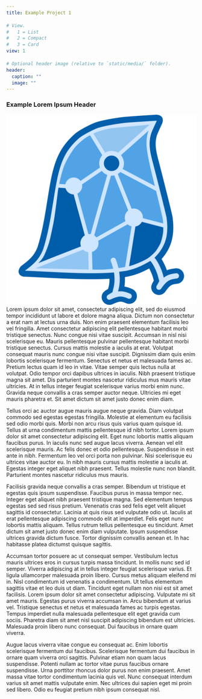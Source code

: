 ```yaml
---
title: Example Project 1

# View.
#   1 = List
#   2 = Compact
#   3 = Card
view: 1

# Optional header image (relative to `static/media/` folder).
header:
  caption: ""
  image: ""
---
```


### Example Lorem Ipsum Header

![Icon](icon.png)
Lorem ipsum dolor sit amet, consectetur adipiscing elit, sed do eiusmod tempor incididunt ut labore et dolore magna aliqua. Dictum non consectetur a erat nam at lectus urna duis. Non enim praesent elementum facilisis leo vel fringilla. Amet consectetur adipiscing elit pellentesque habitant morbi tristique senectus. Nunc congue nisi vitae suscipit. Accumsan in nisl nisi scelerisque eu. Mauris pellentesque pulvinar pellentesque habitant morbi tristique senectus. Cursus mattis molestie a iaculis at erat. Volutpat consequat mauris nunc congue nisi vitae suscipit. Dignissim diam quis enim lobortis scelerisque fermentum. Senectus et netus et malesuada fames ac. Pretium lectus quam id leo in vitae. Vitae semper quis lectus nulla at volutpat. Odio tempor orci dapibus ultrices in iaculis. Nibh praesent tristique magna sit amet. Dis parturient montes nascetur ridiculus mus mauris vitae ultricies. At in tellus integer feugiat scelerisque varius morbi enim nunc. Gravida neque convallis a cras semper auctor neque. Ultricies mi eget mauris pharetra et. Sit amet dictum sit amet justo donec enim diam.

Tellus orci ac auctor augue mauris augue neque gravida. Diam volutpat commodo sed egestas egestas fringilla. Molestie at elementum eu facilisis sed odio morbi quis. Morbi non arcu risus quis varius quam quisque id. Tellus at urna condimentum mattis pellentesque id nibh tortor. Lorem ipsum dolor sit amet consectetur adipiscing elit. Eget nunc lobortis mattis aliquam faucibus purus. In iaculis nunc sed augue lacus viverra. Aenean vel elit scelerisque mauris. Ac felis donec et odio pellentesque. Suspendisse in est ante in nibh. Fermentum leo vel orci porta non pulvinar. Nisi scelerisque eu ultrices vitae auctor eu. In nibh mauris cursus mattis molestie a iaculis at. Egestas integer eget aliquet nibh praesent. Tellus molestie nunc non blandit. Parturient montes nascetur ridiculus mus mauris.

Facilisis gravida neque convallis a cras semper. Bibendum ut tristique et egestas quis ipsum suspendisse. Faucibus purus in massa tempor nec. Integer eget aliquet nibh praesent tristique magna. Sed elementum tempus egestas sed sed risus pretium. Venenatis cras sed felis eget velit aliquet sagittis id consectetur. Lacinia at quis risus sed vulputate odio ut. Iaculis at erat pellentesque adipiscing commodo elit at imperdiet. Felis eget nunc lobortis mattis aliquam. Tellus rutrum tellus pellentesque eu tincidunt. Amet dictum sit amet justo donec enim diam vulputate. Ipsum suspendisse ultrices gravida dictum fusce. Tortor dignissim convallis aenean et. In hac habitasse platea dictumst quisque sagittis.

Accumsan tortor posuere ac ut consequat semper. Vestibulum lectus mauris ultrices eros in cursus turpis massa tincidunt. In mollis nunc sed id semper. Viverra adipiscing at in tellus integer feugiat scelerisque varius. Et ligula ullamcorper malesuada proin libero. Cursus metus aliquam eleifend mi in. Nisl condimentum id venenatis a condimentum. Ut tellus elementum sagittis vitae et leo duis ut diam. Tincidunt eget nullam non nisi est sit amet facilisis. Lorem ipsum dolor sit amet consectetur adipiscing. Vulputate mi sit amet mauris. Egestas purus viverra accumsan in. Arcu bibendum at varius vel. Tristique senectus et netus et malesuada fames ac turpis egestas. Tempus imperdiet nulla malesuada pellentesque elit eget gravida cum sociis. Pharetra diam sit amet nisl suscipit adipiscing bibendum est ultricies. Malesuada proin libero nunc consequat. Dui faucibus in ornare quam viverra.

Augue lacus viverra vitae congue eu consequat ac. Enim lobortis scelerisque fermentum dui faucibus. Scelerisque fermentum dui faucibus in ornare quam viverra orci sagittis. Pulvinar etiam non quam lacus suspendisse. Potenti nullam ac tortor vitae purus faucibus ornare suspendisse. Urna porttitor rhoncus dolor purus non enim praesent. Amet massa vitae tortor condimentum lacinia quis vel. Nunc consequat interdum varius sit amet mattis vulputate enim. Nec ultrices dui sapien eget mi proin sed libero. Odio eu feugiat pretium nibh ipsum consequat nisl.
